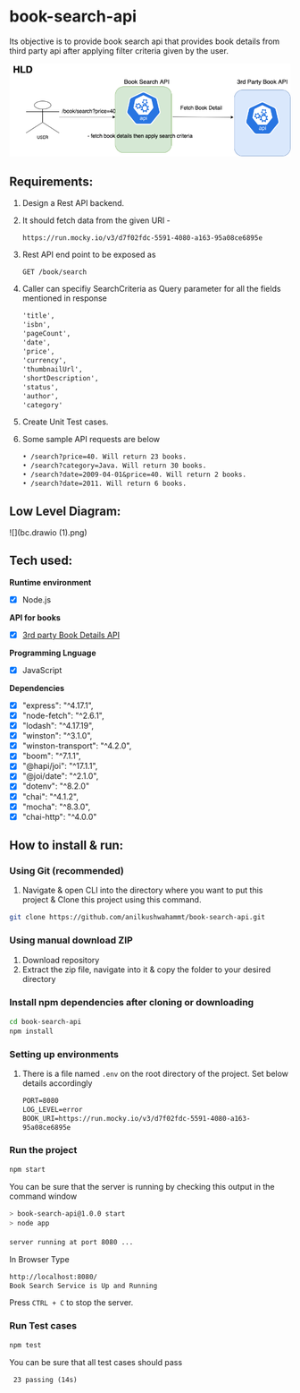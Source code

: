 # book-search-api
Its objective is to provide book search api that provides book details from third party api after applying filter criteria given by the user.

![](bc.drawio.png)

## Requirements:

1. Design a Rest API backend.

2. It should fetch data from the given URI - 

   ```api
   https://run.mocky.io/v3/d7f02fdc-5591-4080-a163-95a08ce6895e
   ```

3. Rest API end point to be exposed as

   ```
   GET /book/search
   ```

4. Caller can specifiy SearchCriteria as Query parameter for all the fields mentioned in response

   ```
   'title',
   'isbn',
   'pageCount',
   'date',
   'price',
   'currency',
   'thumbnailUrl',
   'shortDescription',
   'status',
   'author',
   'category'
   ```

5. Create Unit Test cases.

6. Some sample API requests are below

   ```
   • /search?price=40. Will return 23 books.
   • /search?category=Java. Will return 30 books.
   • /search?date=2009-04-01&price=40. Will return 2 books.
   • /search?date=2011. Will return 6 books.
   ```

## Low Level Diagram:

![](bc.drawio (1).png)

## Tech used:

**Runtime environment**

- [x] Node.js

**API for books**

- [x] [3rd party Book Details API](https://run.mocky.io/v3/d7f02fdc-5591-4080-a163-95a08ce6895e)

**Programming Lnguage**

- [x] JavaScript

**Dependencies**

- [x] "express": "^4.17.1",
- [x] "node-fetch": "^2.6.1",
- [x]  "lodash": "^4.17.19",
- [x] "winston": "^3.1.0",
- [x] "winston-transport": "^4.2.0",
- [x] "boom": "^7.1.1",
- [x]  "@hapi/joi": "^17.1.1",
- [x] "@joi/date": "^2.1.0",
- [x]  "dotenv": "^8.2.0"
- [x] "chai": "^4.1.2",
- [x] "mocha": "^8.3.0",
- [x] "chai-http": "^4.0.0"

## How to install & run:

### Using Git (recommended)

1. Navigate & open CLI into the directory where you want to put this project & Clone this project using this command.

```bash
git clone https://github.com/anilkushwahammt/book-search-api.git
```

### Using manual download ZIP

1. Download repository
2. Extract the zip file, navigate into it & copy the folder to your desired directory

### Install npm dependencies after cloning or downloading

```bash
cd book-search-api
npm install
```

### Setting up environments

1. There is a file named `.env` on the root directory of the project. Set below details accordingly

   ```
   PORT=8080
   LOG_LEVEL=error
   BOOK_URI=https://run.mocky.io/v3/d7f02fdc-5591-4080-a163-95a08ce6895e
   ```

### Run the project

```bash
npm start
```

You can be sure that the server is running by checking this output in the command window

```bash
> book-search-api@1.0.0 start
> node app

server running at port 8080 ...
```

In Browser Type

```
http://localhost:8080/
Book Search Service is Up and Running
```

Press `CTRL + C` to stop the server.

### Run Test cases 

```bash
npm test
```

You can be sure that all test cases should pass

```
 23 passing (14s)
```



